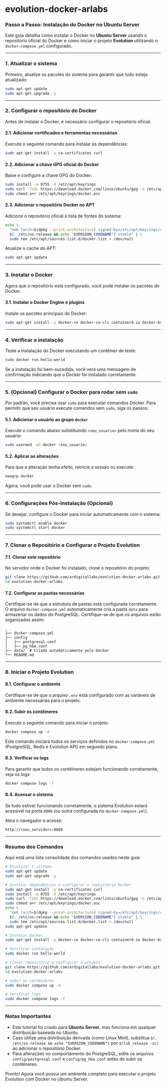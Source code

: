 # evolution-docker-arlabs

### Passo a Passo: Instalação do Docker no Ubuntu Server

Este guia detalha como instalar o Docker no **Ubuntu Server** usando o repositório oficial do Docker e como iniciar o projeto **Evolution** utilizando o `docker-compose.yml` configurado.

---

### **1. Atualizar o sistema**
Primeiro, atualize os pacotes do sistema para garantir que tudo esteja atualizado:

```bash
sudo apt-get update
sudo apt-get upgrade -y
```

---

### **2. Configurar o repositório do Docker**
Antes de instalar o Docker, é necessário configurar o repositório oficial.

#### **2.1. Adicionar certificados e ferramentas necessárias**
Execute o seguinte comando para instalar as dependências:

```bash
sudo apt-get install -y ca-certificates curl
```

#### **2.2. Adicionar a chave GPG oficial do Docker**
Baixe e configure a chave GPG do Docker:

```bash
sudo install -m 0755 -d /etc/apt/keyrings
sudo curl -fsSL https://download.docker.com/linux/ubuntu/gpg -o /etc/apt/keyrings/docker.asc
sudo chmod a+r /etc/apt/keyrings/docker.asc
```

#### **2.3. Adicionar o repositório Docker no APT**
Adicione o repositório oficial à lista de fontes do sistema:

```bash
echo \
  "deb [arch=$(dpkg --print-architecture) signed-by=/etc/apt/keyrings/docker.asc] https://download.docker.com/linux/ubuntu \
  $(. /etc/os-release && echo "$VERSION_CODENAME") stable" | \
  sudo tee /etc/apt/sources.list.d/docker.list > /dev/null
```

Atualize o cache do APT:

```bash
sudo apt-get update
```

---

### **3. Instalar o Docker**
Agora que o repositório está configurado, você pode instalar os pacotes do Docker.

#### **3.1. Instalar o Docker Engine e plugins**
Instale os pacotes principais do Docker:

```bash
sudo apt-get install -y docker-ce docker-ce-cli containerd.io docker-buildx-plugin docker-compose-plugin
```

---

### **4. Verificar a instalação**
Teste a instalação do Docker executando um contêiner de teste:

```bash
sudo docker run hello-world
```

Se a instalação foi bem-sucedida, você verá uma mensagem de confirmação indicando que o Docker foi instalado corretamente.

---

### **5. (Opcional) Configurar o Docker para rodar sem `sudo`**
Por padrão, você precisa usar `sudo` para executar comandos Docker. Para permitir que seu usuário execute comandos sem `sudo`, siga os passos:

#### **5.1. Adicionar o usuário ao grupo `docker`**
Execute o comando abaixo substituindo `<seu_usuario>` pelo nome do seu usuário:

```bash
sudo usermod -aG docker <seu_usuario>
```

#### **5.2. Aplicar as alterações**
Para que a alteração tenha efeito, reinicie a sessão ou execute:

```bash
newgrp docker
```

Agora, você pode usar o Docker sem `sudo`.

---

### **6. Configurações Pós-Instalação (Opcional)**
Se desejar, configure o Docker para iniciar automaticamente com o sistema:

```bash
sudo systemctl enable docker
sudo systemctl start docker
```

---

### **7. Clonar o Repositório e Configurar o Projeto Evolution**

#### **7.1. Clonar este repositório**
No servidor onde o Docker foi instalado, clone o repositório do projeto:

```bash
git clone https://github.com/ardigitallabs/evolution-docker-arlabs.git
cd evolution-docker-arlabs
```

#### **7.2. Configurar as pastas necessárias**
Certifique-se de que a estrutura de pastas está configurada corretamente. O arquivo `docker-compose.yml` automaticamente cria a pasta `data` para armazenar os dados do PostgreSQL. Certifique-se de que os arquivos estão organizados assim:

```plaintext
.
├── docker-compose.yml
├── config
│   ├── postgresql.conf
│   ├── pg_hba.conf
├── data/  # Criada automaticamente pelo Docker
└── README.md
```

---

### **8. Iniciar o Projeto Evolution**

#### **8.1. Configurar o ambiente**
Certifique-se de que o arquivo `.env` está configurado com as variáveis de ambiente necessárias para o projeto.

#### **8.2. Subir os contêineres**
Execute o seguinte comando para iniciar o projeto:

```bash
docker compose up -d
```

Este comando iniciará todos os serviços definidos no `docker-compose.yml` (PostgreSQL, Redis e Evolution API) em segundo plano.

#### **8.3. Verificar os logs**
Para garantir que todos os contêineres estejam funcionando corretamente, veja os logs:

```bash
docker compose logs -f
```

#### **8.4. Acessar o sistema**
Se tudo estiver funcionando corretamente, o sistema Evolution estará acessível na porta `8080` (ou outra configurada no `docker-compose.yml`).

Abra o navegador e acesse:

```
http://<seu_servidor>:8080
```

---

### **Resumo dos Comandos**
Aqui está uma lista consolidada dos comandos usados neste guia:

```bash
# Atualizar o sistema
sudo apt-get update
sudo apt-get upgrade -y

# Instalar dependências e configurar o repositório Docker
sudo apt-get install -y ca-certificates curl
sudo install -m 0755 -d /etc/apt/keyrings
sudo curl -fsSL https://download.docker.com/linux/ubuntu/gpg -o /etc/apt/keyrings/docker.asc
sudo chmod a+r /etc/apt/keyrings/docker.asc
echo \
  "deb [arch=$(dpkg --print-architecture) signed-by=/etc/apt/keyrings/docker.asc] https://download.docker.com/linux/ubuntu \
  $(. /etc/os-release && echo "$VERSION_CODENAME") stable" | \
  sudo tee /etc/apt/sources.list.d/docker.list > /dev/null
sudo apt-get update

# Instalar Docker
sudo apt-get install -y docker-ce docker-ce-cli containerd.io docker-buildx-plugin docker-compose-plugin

# Verificar instalação
sudo docker run hello-world

# Clonar repositório e configurar o projeto
git clone https://github.com/ardigitallabs/evolution-docker-arlabs.git
cd evolution-docker-arlabs

# Subir os contêineres
sudo docker compose up -d

# Verificar logs
sudo docker compose logs -f
```

---

### **Notas Importantes**
- Este tutorial foi criado para **Ubuntu Server**, mas funciona em qualquer distribuição baseada no Ubuntu.
- Caso utilize uma distribuição derivada (como Linux Mint), substitua `$(. /etc/os-release && echo "$VERSION_CODENAME")` por `$(lsb_release -sc)` ao adicionar o repositório Docker.
- Para alterações no comportamento do PostgreSQL, edite os arquivos `config/postgresql.conf` e `config/pg_hba.conf` antes de subir os contêineres.

Pronto! Agora você possui um ambiente completo para executar o projeto Evolution com Docker no Ubuntu Server.
